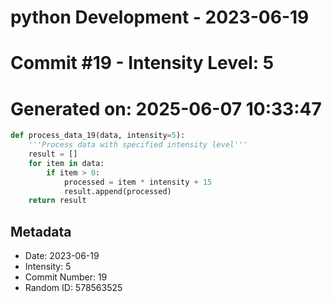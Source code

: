 ﻿# python Development - 2023-06-19
# Commit #19 - Intensity Level: 5
# Generated on: 2025-06-07 10:33:47
```python
def process_data_19(data, intensity=5):
    '''Process data with specified intensity level'''
    result = []
    for item in data:
        if item > 0:
            processed = item * intensity + 15
            result.append(processed)
    return result
```
## Metadata
- Date: 2023-06-19
- Intensity: 5
- Commit Number: 19
- Random ID: 578563525
